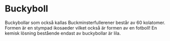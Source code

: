 # Buckyboll

Buckybollar som också kallas Buckminsterfullerener består av 60 kolatomer.
Formen är en stympad ikosaeder vilket också är formen av en fotboll! En kemisk
lösning bestående endast av buckybollar är lila.

